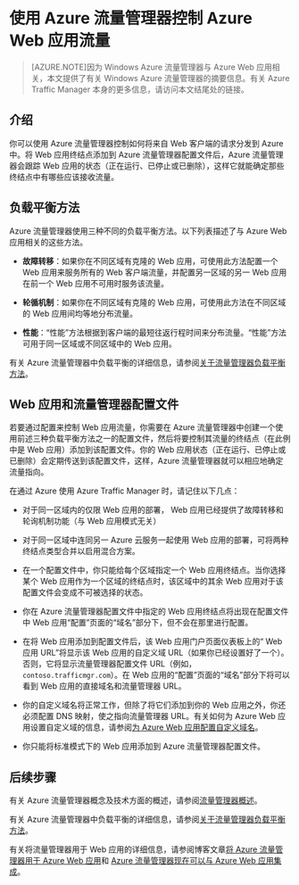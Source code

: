 <properties 
	pageTitle="使用 Azure 流量管理器控制 Azure Web 应用流量" 
	description="因为 Azure 流量管理器与 Azure Web 应用相关，本文提供了有关 Azure 流量管理器的摘要信息。" 
	services="app-service\web" 
	documentationCenter="" 
	authors="cephalin" 
	writer="cephalin" 
	manager="wpickett" 
	editor="mollybos"/>

<tags
	ms.service="web-sites"
	ms.date="09/29/2015"
	wacn.date="01/21/2016"/>

# 使用 Azure 流量管理器控制 Azure Web 应用流量

> [AZURE.NOTE]因为 Windows Azure 流量管理器与 Azure Web 应用相关，本文提供了有关 Windows Azure 流量管理器的摘要信息。有关 Azure Traffic Manager 本身的更多信息，请访问本文结尾处的链接。

## 介绍
你可以使用 Azure 流量管理器控制如何将来自 Web 客户端的请求分发到 Azure 中。将 Web 应用终结点添加到 Azure 流量管理器配置文件后，Azure 流量管理器会跟踪 Web 应用的状态（正在运行、已停止或已删除），这样它就能确定那些终结点中有哪些应该接收流量。

## 负载平衡方法
Azure 流量管理器使用三种不同的负载平衡方法。以下列表描述了与 Azure Web 应用相关的这些方法。

* **故障转移**：如果你在不同区域有克隆的 Web 应用，可使用此方法配置一个 Web 应用来服务所有的 Web 客户端流量，并配置另一区域的另一 Web 应用在前一个 Web 应用不可用时服务该流量。 
	
* **轮循机制**：如果你在不同区域有克隆的 Web 应用，可使用此方法在不同区域的 Web 应用间均等地分布流量。
	
* **性能**：“性能”方法根据到客户端的最短往返行程时间来分布流量。“性能”方法可用于同一区域或不同区域中的 Web 应用。

有关 Azure 流量管理器中负载平衡的详细信息，请参阅[关于流量管理器负载平衡方法](/documentation/articles/traffic-manager-load-balancing-methods)。

## Web 应用和流量管理器配置文件 
若要通过配置来控制 Web 应用流量，你需要在 Azure 流量管理器中创建一个使用前述三种负载平衡方法之一的配置文件，然后将要控制其流量的终结点（在此例中是 Web 应用）添加到该配置文件。你的 Web 应用状态（正在运行、已停止或已删除）会定期传送到该配置文件，这样，Azure 流量管理器就可以相应地确定流量指向。

在通过 Azure 使用 Azure Traffic Manager 时，请记住以下几点：

* 对于同一区域内的仅限 Web 应用的部署， Web 应用已经提供了故障转移和轮询机制功能（与 Web 应用模式无关）

* 对于同一区域中连同另一 Azure 云服务一起使用 Web 应用的部署，可将两种终结点类型合并以启用混合方案。

* 在一个配置文件中，你只能给每个区域指定一个 Web 应用终结点。当你选择某个 Web 应用作为一个区域的终结点时，该区域中的其余 Web 应用对于该配置文件会变成不可被选择的状态。

* 你在 Azure 流量管理器配置文件中指定的 Web 应用终结点将出现在配置文件中 Web 应用“配置”页面的“域名”部分下，但不会在那里进行配置。

* 在将 Web 应用添加到配置文件后，该 Web 应用门户页面仪表板上的“ Web 应用 URL”将显示该 Web 应用的自定义域 URL（如果你已经设置好了一个）。否则，它将显示流量管理器配置文件 URL（例如，`contoso.trafficmgr.com`）。在 Web 应用的“配置”页面的“域名”部分下将可以看到 Web 应用的直接域名和流量管理器 URL。

* 你的自定义域名将正常工作，但除了将它们添加到你的 Web 应用之外，你还必须配置 DNS 映射，使之指向流量管理器 URL。有关如何为 Azure Web 应用设置自定义域的信息，请参阅[为 Azure Web 应用配置自定义域名](/documentation/articles/web-sites-custom-domain-name)。

* 你只能将标准模式下的 Web 应用添加到 Azure 流量管理器配置文件。

## 后续步骤

有关 Azure 流量管理器概念及技术方面的概述，请参阅[流量管理器概述](/documentation/articles/traffic-manager-overview)。

有关 Azure 流量管理器中负载平衡的详细信息，请参阅[关于流量管理器负载平衡方法](/documentation/articles/traffic-manager-load-balancing-methods)。

有关将流量管理器用于 Web 应用的详细信息，请参阅博客文章[将 Azure 流量管理器用于 Azure Web 应用](http://blogs.msdn.com/b/waws/archive/2014/03/18/using-windows-azure-traffic-manager-with-waws.aspx)和 [Azure 流量管理器现在可以与 Azure Web 应用集成](http://azure.microsoft.com/blog/2014/03/27/azure-traffic-manager-can-now-integrate-with-azure-web-sites/)。
 

<!---HONumber=82-->